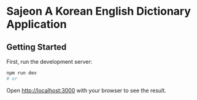 # Sajeon A Korean English Dictionary Application 

## Getting Started

First, run the development server:

```bash
npm run dev
# or
```

Open [http://localhost:3000](http://localhost:3000) with your browser to see the result.

